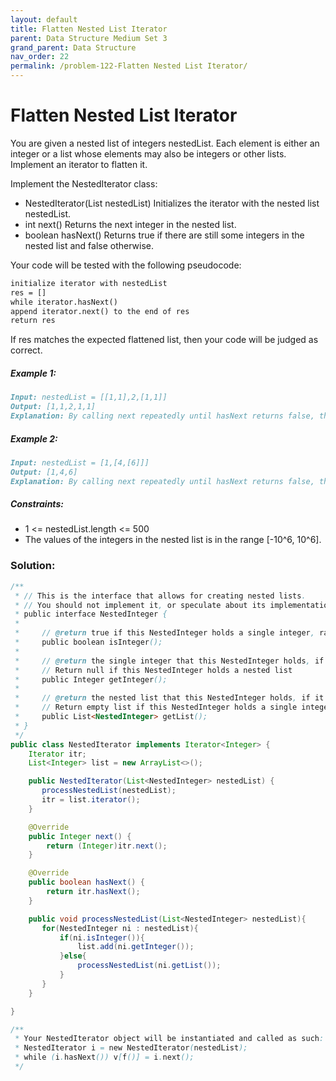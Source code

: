 ```yaml
---
layout: default
title: Flatten Nested List Iterator
parent: Data Structure Medium Set 3
grand_parent: Data Structure
nav_order: 22
permalink: /problem-122-Flatten Nested List Iterator/
---
```

# Flatten Nested List Iterator
You are given a nested list of integers nestedList. Each element is either an integer or a list whose elements may also be integers or other lists. Implement an iterator to flatten it.

Implement the NestedIterator class:

* NestedIterator(List<NestedInteger> nestedList) Initializes the iterator with the nested list nestedList.
* int next() Returns the next integer in the nested list.
* boolean hasNext() Returns true if there are still some integers in the nested list and false otherwise.

Your code will be tested with the following pseudocode:
```markdown
initialize iterator with nestedList
res = []
while iterator.hasNext()
append iterator.next() to the end of res
return res
```
If res matches the expected flattened list, then your code will be judged as correct.

##### Example 1:
```markdown
Input: nestedList = [[1,1],2,[1,1]]
Output: [1,1,2,1,1]
Explanation: By calling next repeatedly until hasNext returns false, the order of elements returned by next should be: [1,1,2,1,1].
```
##### Example 2:
```markdown
Input: nestedList = [1,[4,[6]]]
Output: [1,4,6]
Explanation: By calling next repeatedly until hasNext returns false, the order of elements returned by next should be: [1,4,6].
```
##### Constraints:
* 1 <= nestedList.length <= 500
* The values of the integers in the nested list is in the range [-10^6, 10^6].

### Solution:
```java
/**
 * // This is the interface that allows for creating nested lists.
 * // You should not implement it, or speculate about its implementation
 * public interface NestedInteger {
 *
 *     // @return true if this NestedInteger holds a single integer, rather than a nested list.
 *     public boolean isInteger();
 *
 *     // @return the single integer that this NestedInteger holds, if it holds a single integer
 *     // Return null if this NestedInteger holds a nested list
 *     public Integer getInteger();
 *
 *     // @return the nested list that this NestedInteger holds, if it holds a nested list
 *     // Return empty list if this NestedInteger holds a single integer
 *     public List<NestedInteger> getList();
 * }
 */
public class NestedIterator implements Iterator<Integer> {
    Iterator itr;
    List<Integer> list = new ArrayList<>();

    public NestedIterator(List<NestedInteger> nestedList) {
       processNestedList(nestedList); 
       itr = list.iterator();
    }

    @Override
    public Integer next() {
        return (Integer)itr.next();
    }

    @Override
    public boolean hasNext() {
        return itr.hasNext();
    }

    public void processNestedList(List<NestedInteger> nestedList){
       for(NestedInteger ni : nestedList){
           if(ni.isInteger()){
               list.add(ni.getInteger());
           }else{
               processNestedList(ni.getList());
           }
       }
    }

}

/**
 * Your NestedIterator object will be instantiated and called as such:
 * NestedIterator i = new NestedIterator(nestedList);
 * while (i.hasNext()) v[f()] = i.next();
 */
```